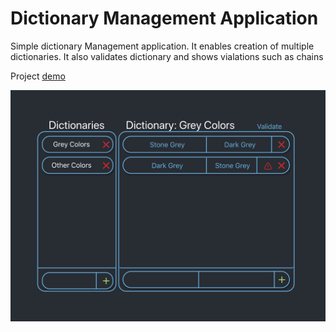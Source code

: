 # Dictionary Management Application

Simple dictionary Management application. It enables creation of multiple dictionaries. 
It also validates dictionary and shows vialations such as chains

Project [demo](http://barlas.xyz/dictionary-management-application/)

  <img alt="AppScreen" src="https://raw.githubusercontent.com/berkaybarlas/dictionary-management-application/master-project/appScreen.png"/>
